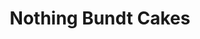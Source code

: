 ---
title: "Nothing Bundt Cakes"
url: /columbia/nothing-bundt-cakes-forest-drive/
shop: Konditorei
---